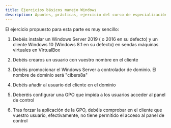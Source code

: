 ```yaml
---
title: Ejercicios básicos manejo Windows
description: Apuntes, prácticas, ejercicio del curso de especialización de ciberseguridad. Ejercicio de comandos Windows.
---
```


El ejercicio propuesto para esta parte es muy sencillo:

1. Debéis instalar un Windows Server 2019 ( o 2016 en su defecto) y un cliente Windows 10 (Windows 8.1 en su defecto) en sendas máquinas virtuales en VirtualBox
   
2. Debéis crearos un usuario con vuestro nombre en el cliente
 
3. Debéis promocionar el Windows Server a controlador de dominio. El nombre de dominio será "cibers8a"
 
4. Debéis añadir al usuario del cliente en el dominio
   
5. Deberéis configurar una GPO que impida a los usuarios acceder al panel de control

6. Tras forzar la aplicación de la GPO, debéis comprobar en el cliente que vuestro usuario, efectivamente, no tiene permitido el acceso al panel de control


